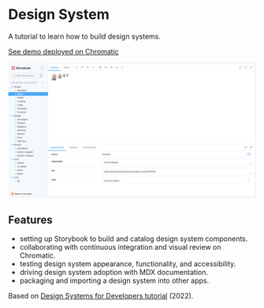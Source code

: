 # Design System

A tutorial to learn how to build design systems.

[See demo deployed on Chromatic](https://main--634fb5a44afef8aae1b84965.chromatic.com/)

<p align="center">
  <img src="screenshot.png">
</p>

## Features

- setting up Storybook to build and catalog design system components.
- collaborating with continuous integration and visual review on Chromatic.
- testing design system appearance, functionality, and accessibility.
- driving design system adoption with MDX documentation.
- packaging and importing a design system into other apps.

Based on [Design Systems for Developers tutorial](https://storybook.js.org/tutorials/design-systems-for-developers/) (2022).
